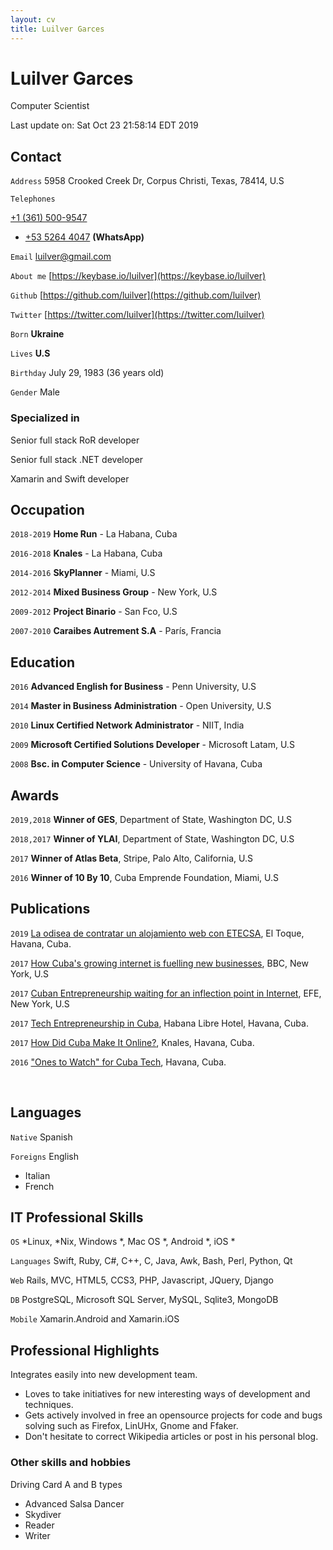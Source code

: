 ```yaml
---
layout: cv
title: Luilver Garces
---
```

# Luilver Garces
Computer Scientist

<div id="webaddress">
Last update on: Sat Oct 23 21:58:14 EDT 2019
</div>

## Contact

`Address`
5958 Crooked Creek Dr, Corpus Christi, Texas, 78414, U.S

`Telephones`

[+1 (361) 500-9547](tel:+13615009547)

- [+53 5264 4047](tel:+5352644047) **(WhatsApp)**


`Email`
[luilver@gmail.com](mailto:luilver@gmail.com)

`About me`
[https://keybase.io/luilver](https://keybase.io/luilver)

`Github`
[https://github.com/luilver](https://github.com/luilver)

`Twitter`
[https://twitter.com/luilver](https://twitter.com/luilver)

`Born`
__Ukraine__

`Lives`
__U.S__

`Birthday`
July 29, 1983 (36 years old)

`Gender`
Male


### Specialized in

Senior full stack RoR developer

Senior full stack .NET developer

Xamarin and Swift developer

## Occupation

`2018-2019`
**Home Run** - La Habana, Cuba

`2016-2018`
**Knales** - La Habana, Cuba

`2014-2016`
**SkyPlanner** - Miami, U.S

`2012-2014`
**Mixed Business Group** - New York, U.S

`2009-2012`
**Project Binario** - San Fco, U.S

`2007-2010`
**Caraibes Autrement S.A** - París, Francia

## Education

`2016`
**Advanced English for Business** - Penn University, U.S

`2014`
**Master in Business Administration** - Open University, U.S

`2010`
**Linux Certified Network Administrator** - NIIT, India

`2009`
**Microsoft Certified Solutions Developer** - Microsoft Latam, U.S

`2008`
**Bsc. in Computer Science** - University of Havana, Cuba

## Awards

`2019,2018`
**Winner of GES**, Department of State, Washington DC, U.S

`2018,2017`
**Winner of YLAI**, Department of State, Washington DC, U.S

`2017`
**Winner of Atlas Beta**, Stripe, Palo Alto, California, U.S

`2016`
**Winner of 10 By 10**, Cuba Emprende Foundation, Miami, U.S

## Publications

`2019`
[La odisea de contratar un alojamiento web con ETECSA](http://bit.ly/2LuBZQs),
El Toque, Havana, Cuba.

`2017`
[How Cuba's growing internet is fuelling new businesses](https://bbc.in/34lm6CY), BBC, New York, U.S

`2017`
[Cuban Entrepreneurship waiting for an inflection point in
Internet](http://bit.ly/32FgDG1), EFE, New York, U.S

`2017`
[Tech Entrepreneurship in Cuba](http://bit.ly/2Lsns89), Habana Libre Hotel, Havana, Cuba.

`2017`
[How Did Cuba Make It Online?](http://bit.ly/32Jz50l), Knales, Havana, Cuba.

`2016`
["Ones to Watch" for Cuba Tech](http://bit.ly/2LruIkp), Havana, Cuba.

<br>

## Languages

`Native`
Spanish

`Foreigns`
English

- Italian
- French

## IT Professional Skills

`OS`
*Linux, *Nix, Windows *, Mac OS *, Android *, iOS *

`Languages`
Swift, Ruby, C#, C++, C, Java, Awk, Bash, Perl, Python, Qt

`Web`
Rails, MVC, HTML5, CCS3, PHP, Javascript, JQuery, Django

`DB`
PostgreSQL, Microsoft SQL Server, MySQL, Sqlite3, MongoDB

`Mobile`
Xamarin.Android and Xamarin.iOS

## Professional Highlights

Integrates easily into new development team.

- Loves to take initiatives for new interesting ways of development and
  techniques.
- Gets actively involved in free an opensource projects for code and bugs
  solving such as Firefox, LinUHx, Gnome and Ffaker.
- Don't hesitate to correct Wikipedia articles or post in his personal blog.

### Other skills and hobbies

Driving Card A and B types

- Advanced Salsa Dancer
- Skydiver
- Reader
- Writer

<!-- ### Footer

Last updated: Oct 2019 -->

